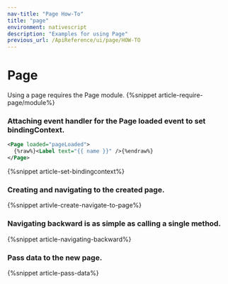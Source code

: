 ```yaml
---
nav-title: "Page How-To"
title: "page"
environment: nativescript
description: "Examples for using Page"
previous_url: /ApiReference/ui/page/HOW-TO
---
```

# Page
Using a page requires the Page module.
{%snippet article-require-page/module%}
### Attaching event handler for the Page loaded event to set bindingContext.
``` XML
<Page loaded="pageLoaded">
  {%raw%}<Label text="{{ name }}" />{%endraw%}
</Page>
```
{%snippet article-set-bindingcontext%}
### Creating and navigating to the created page.
{%snippet artivle-create-navigate-to-page%}
### Navigating backward is as simple as calling a single method.
{%snippet article-navigating-backward%}
### Pass data to the new page.
{%snippet article-pass-data%}
